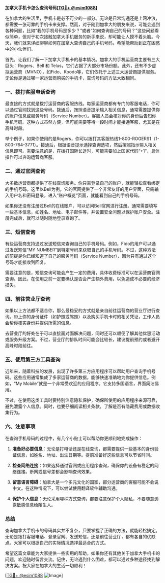 **加拿大手机卡怎么查询号码[[TG💪+ @esim1088](https://t.me/s/esim1088)]**

在加拿大的生活里，手机卡是必不可少的一部分。无论是日常沟通还是上网冲浪，都需要一张可靠的手机卡来支撑。然而，对于刚到加拿大的朋友来说，可能会遇到各种问题，比如“我的手机号码是多少？”或者“如何查询自己的号码？”这些问题看似简单，但对于初次接触加拿大手机服务的新手来说，却可能让人摸不着头脑。今天，我们就来详细聊聊如何在加拿大查询自己的手机号码，希望能帮助到正在困惑中的小伙伴们。

首先，让我们了解一下加拿大手机卡的基本情况。加拿大的手机运营商主要有三大巨头：Rogers、Bell 和 Telus，它们占据了大部分市场份额。此外，还有不少虚拟运营商（MVNO），如Fido、Koodo等，它们依托于上述三大运营商提供服务。无论你是通过哪一家运营商购买的手机卡，查询号码的方法大致相同。

### **一、拨打客服电话查询**

最直接的方式就是拨打运营商的客服热线。每家运营商都有专门的客服电话，你可以通过官网找到这些号码。拨通后，按照语音提示输入相关信息，通常需要提供你的账户信息或服务号码（Service Number）。客服人员会核对你的身份后告知你手机号码。这种方式虽然方便，但可能需要等待一段时间才能接通客服，尤其是在高峰时段。

举个例子，如果你使用的是Rogers，你可以拨打其客服热线1-800-ROGERS1（1-800-764-3771）。接通后，根据语音提示选择查询选项，然后按照指示输入相关信息即可。需要注意的是，在拨打国际长途时，可能需要加上国家代码“+1”，具体操作可以咨询运营商客服。

### **二、通过官网查询**

大多数运营商都提供了在线查询服务。你只需登录自己的账户，就能轻松查看绑定的手机号码。这里以Bell为例，它的官网提供了一个非常友好的用户界面，只需输入用户名和密码登录，进入“账户概览”页面，就能看到自己的手机号码。

如果你还没有注册过Bell的在线账户，可以访问Bell官网进行注册。通常需要填写一些基本信息，如姓名、地址、电子邮件等，并设置安全问题以保护账户安全。注册完成后，就可以随时随地登录查询了。

### **三、短信查询**

有些运营商支持通过发送短信来查询自己的手机号码。例如，Fido的用户可以通过发送短信“MY NUMBER”到特定号码来获取自己的手机号码。不过，这种方法的前提是你已经知道了自己的服务号码（Service Number），因为只有通过这个号码才能接收到回复。

需要注意的是，短信查询可能会产生一定的费用，具体收费标准可以在运营商官网查询。因此，在使用之前一定要确认是否会产生额外费用，以免造成不必要的经济损失。

### **四、前往营业厅查询**

如果以上方法都不适合你，那么最稳妥的方式就是亲自前往运营商的营业厅进行查询。带上你的身份证件（如护照或驾照）以及购买手机卡时的相关凭证，工作人员会帮你核实身份并提供所需的信息。

去营业厅的好处在于可以直接面对面解决问题，同时还可以顺便了解其他优惠活动或服务升级方案。不过，营业厅的排队时间可能会比较长，建议提前预约或者避开高峰时段前往。

### **五、使用第三方工具查询**

近年来，随着科技的发展，出现了许多第三方应用程序可以帮助用户查询手机号码。这些应用通常集成了多家运营商的数据，能够快速准确地为你提供信息。例如，“My Mobile”就是一个非常受欢迎的应用程序，它支持多国语言，界面简洁易用。

不过，在使用这类工具时要特别注意隐私保护，确保所使用的应用程序来源可靠，避免泄露个人信息。同时，也要仔细阅读相关条款，了解是否有隐藏费用或数据收集行为。

### **六、注意事项**

在查询手机号码的过程中，有几个小贴士可以帮助你更顺利地完成操作：

1. **准备好必要信息**：无论是打电话还是在线查询，都需要提供一些基本的身份验证信息，如姓名、地址、出生日期等。提前准备好这些信息可以节省时间。
   
2. **检查网络连接**：如果选择通过官网或应用程序查询，确保你的设备有稳定的网络连接。断网或信号差都会影响查询效果。

3. **留意语言障碍**：加拿大是一个多元文化的国家，部分运营商的客服可能不会说中文。在这种情况下，可以尝试使用翻译软件辅助沟通。

4. **保护个人信息**：无论采用哪种方式查询，都要注意保护个人隐私，不要随意透露敏感信息给陌生人。

### **总结**

查询加拿大手机卡的号码其实并不复杂，只要掌握了正确的方法，就能轻松搞定。无论是拨打客服电话、登录官网、发送短信，还是前往营业厅，都有各自的优缺点。大家可以根据自己的实际情况选择最适合的方式。

希望这篇文章能为大家提供一些实用的帮助。如果你还有其他关于加拿大手机卡的问题，欢迎随时留言交流。记住，无论遇到什么困难，都可以通过多种途径找到解决方案。祝大家在加拿大的生活一切顺利！

[[TG💪+ @esim1088](https://t.me/s/esim1088) ![Image](https://i.postimg.cc/4NQfJmqS/Snipaste-2025-05-13-00-14-12.png)]